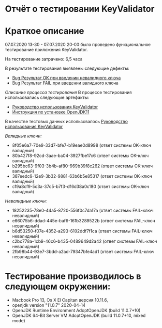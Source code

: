 # Отчёт о тестировании KeyValidator

# Краткое описание

07.07.2020 13-30 - 07.07.2020 20-00 было проведено функциональное тестирование приложения KeyValidator.

На тестирование затрачено: 6,5 часа

В результате тестирования выявлены следующие дефекты:
* [Bug Результат OK при введении невалидного ключа](https://github.com/Syan91/Hw-JAVA-1/issues/1)
* [Bug Результат FAIL при введении валидного ключа](https://github.com/Syan91/Hw-JAVA-1/issues/2)

*Описание процесса тестирования*
В процессе тестирования использовались следующие артефакты:
* [Руководство использования KeyValidator](https://github.com/netology-code/javaqa-homeworks/blob/master/intro/user-manual.md)
* [Инструкция по установке OpenJDK11](https://github.com/netology-code/javaqa-homeworks/blob/master/intro/openjdk11-manual.md)

В качестве тестовых данных использовалось [Руководство использования KeyValidator](https://github.com/netology-code/javaqa-homeworks/blob/master/intro/user-manual.md)

*Валидные ключи:*
* 8f05e6a7-70e9-33d7-bfe7-b19eae0d8998 (ответ системы OK-ключ валидный)
* 80b427f8-92cd-3aae-ba04-3927fbe17c6 (ответ системы OK-ключ валидный)
* b295bc63-9f03-3b4b-af80-969b39f8c262 (ответ системы OK-ключ валидный)
* 387eedc6-12e9-3b32-9881-63b6b5e85317 (ответ системы OK-ключ валидный)
* c19a8cf9-5c3a-37c5-b7f3-d16d38a0c180 (ответ системы OK-ключ валидный)

*Невалидные ключи:*

* 18252235-78e0-44a5-8720-556f0c7da17a (ответ системы FAIL-ключ невалидный)
* e66075b6-ddad-445e-baf6-161b3289522b (ответ системы FAIL-ключ невалидный)
* b6d53250-f07e-4352-a293-6102ddf7f1ca (ответ системы FAIL-ключ невалидный)
* c2bc778a-1cb9-46c6-b435-0489649d2a42 (ответ системы FAIL-ключ невалидный)
* 2fb98b44-93e7-3bdd-a2ad-79347bfe4ad1 (ответ системы FAIL-ключ невалидный)

# Тестирование производилось в следующем окружении:

* Macbook Pro 13, Os X El Capitan версия 10.11.6, 
* openjdk version "11.0.7" 2020-04-14
* OpenJDK Runtime Environment AdoptOpenJDK (build 11.0.7+10)
* OpenJDK 64-Bit Server VM AdoptOpenJDK (build 11.0.7+10, mixed mode)

